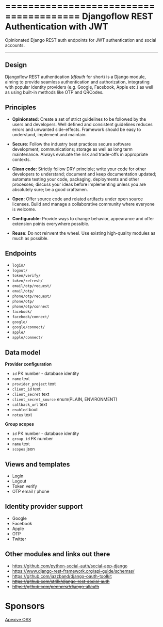 =======================================
Djangoflow REST Authentication with JWT
=======================================

Opinionated Django REST auth endpoints for JWT authentication and social accounts.

------
Design
------

Djangoflow REST authentication (*dfauth* for short) is a Django module, aiming to
provide seamless authentication and authorization, integrating with popular identity
providers (e.g. Google, Facebook, Apple etc.) as well as using built-in methods like
OTP and QRCodes.

Principles
----------

* **Opinionated:** Create a set of strict guidelines to be followed by the users
  and developers. Well defined and consistent guidelines reduces errors and
  unwanted side-effects. Framework should be easy to understand, implement and maintain.

* **Secure:** Follow the industry best practices secure software development; communications;
  storage as well as long term maintenance. Always evaluate the risk and trade-offs in
  appropriate contexts.

* **Clean code:** Strictly follow DRY principle; write your code for other developers
  to understand; document and keep documentation updated; automate testing your code,
  packaging, deployments and other processes; discuss your ideas before implementing unless
  you are absolutely sure; be a good craftsmen.

* **Open:** Offer source code and related artifacts under open source licenses. Build
  and manage a collaborative community where everyone is welcome.

* **Configurable:** Provide ways to change behavior, appearance and offer extension points
  everywhere possible.

* **Reuse:** Do not reinvent the wheel. Use existing high-quality modules as much as possible.

Endpoints
---------

* `login/`
* `logout/`
* `token/verify/`
* `token/refresh/`
* `email/otp/request/`
* `email/otp/`
* `phone/otp/request/`
* `phone/otp/`
* `phone/otp/connect`
* `facebook/`
* `facebook/connect/`
* `google/`
* `google/connect/`
* `apple/`
* `apple/connect/`

Data model
----------

**Provider configuration**

* `id` PK number - database identity
* `name` text
* `provider_project` text
* `client_id` text
* `client_secret` text
* `client_secret_source` enum(PLAIN, ENVIRONMENT)
* `callback_url` text
* `enabled` bool
* `notes` text

**Group scopes**

* `id` PK number - database identity
* `group_id` FK number
* `name` text
* `scopes` json

Views and templates
-------------------

* Login
* Logout
* Token verify
* OTP email / phone

Identity provider support
-------------------------

* Google
* Facebook
* Apple
* OTP
* Twitter

Other modules and links out there
---------------------------------

* https://github.com/python-social-auth/social-app-django
* https://www.django-rest-framework.org/api-guide/schemas/
* https://github.com/jazzband/django-oauth-toolkit
* ~~https://github.com/st4lk/django-rest-social-auth~~
* ~~https://github.com/pennersr/django-allauth~~

Sponsors
========

[Apexive OSS](https://apexive.com)
